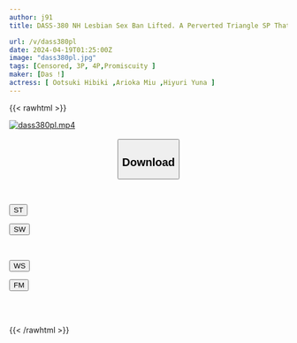 ```yaml
---
author: j91
title: DASS-380 NH Lesbian Sex Ban Lifted. A Perverted Triangle SP That Is Inserted And Inserted.Yuna Hiyuri, Hibiki Otsuki, Miu Arioka

url: /v/dass380pl
date: 2024-04-19T01:25:00Z
image: "dass380pl.jpg"
tags: [Censored, 3P, 4P,Promiscuity	]
maker: [Das !]
actress: [ Ootsuki Hibiki ,Arioka Miu ,Hiyuri Yuna ]
---
```



{{< rawhtml >}}

<div class="video" data-videoid="xvlXkRoBzwikr0P">
    <a href="javascript:;">
        <img src="/v/dass380pl/dass380pl.jpg" width="WIDTH" height="HEIGHT" alt="dass380pl.mp4" loading="lazy">
    </a>
</div>

<script type="text/javascript" src="https://j91.asia/asset/on-demand-st.js"></script>

<br>
  <link rel="stylesheet" href="https://j91.asia/asset/bs5.css">
  
  <center>
  <button class="btn btn-primary" type="button" data-bs-toggle="collapse" data-bs-target=".multi-collapse" aria-expanded="false" aria-controls="multiCollapseExample1 multiCollapseExample2"><h2>Download</h2></button></center>
</p>
<div class="row">
  <div class="col">
    <div class="collapse multi-collapse" id="multiCollapseExample1">
      <div class="card card-body">
	      	      <br>
<div class="buttons">  
<p><a href="https://streamtape.to/v/xvlXkRoBzwikr0P" target="_blank"><button class="btn-hover color-3"><i class="fa fa-download"></i> ST</button></a></p>
<p><a href="https://asnwish.com/54iuyxva9i4y" target="_blank"><button class="btn-hover color-2"><i class="fa fa-download"></i> SW</button></a></p></div>
    </div>
  </div>
</div>
  <div class="col">
    <div class="collapse multi-collapse" id="multiCollapseExample2">
      <div class="card card-body">
	      <br>
<div class="buttons">
<p><a href="https://wolfstream.tv/9w4um6yeusnd"><button class="btn-hover color-9"><i class="fa fa-download"></i> WS</button></a></p>
<p><a href="https://filemoon.sx/d/6he1olr9xq7v"><button class="btn-hover color-8"><i class="fa fa-download"></i> FM</button></a></p></div>
<br><br>
      </div>
    </div>
  </div>
</div>

{{< /rawhtml >}}